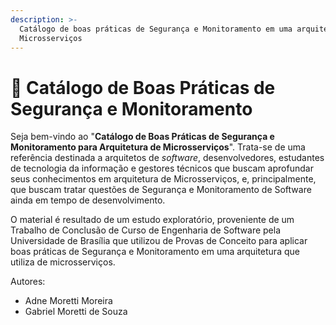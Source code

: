 ```yaml
---
description: >-
  Catálogo de boas práticas de Segurança e Monitoramento em uma arquitetura de
  Microsserviços
---
```


# 🔐 Catálogo de Boas Práticas de Segurança e Monitoramento

Seja bem-vindo ao "**Catálogo de Boas Práticas de Segurança e Monitoramento para Arquitetura de Microsserviços**".  Trata-se de uma referência destinada a arquitetos de _software_, desenvolvedores, estudantes de tecnologia da informação e gestores técnicos que buscam aprofundar seus conhecimentos em arquitetura de Microsserviços, e, principalmente, que buscam tratar questões de Segurança e Monitoramento de Software ainda em tempo de desenvolvimento. &#x20;

O material é resultado de um estudo exploratório, proveniente de um Trabalho de Conclusão de Curso de Engenharia de Software pela Universidade de Brasília que utilizou de Provas de Conceito para aplicar boas práticas de Segurança e Monitoramento em uma arquitetura que utiliza de microsserviços.&#x20;

Autores:&#x20;

* Adne Moretti Moreira
* Gabriel Moretti de Souza
